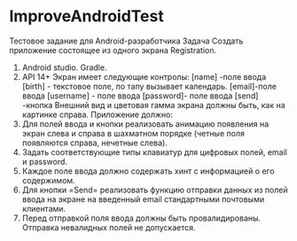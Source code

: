 # ImproveAndroidTest
Тестовое задание для
Android-разработчика
Задача
Создать приложение состоящее из одного
экрана Registration.
1. Android studio. Gradle.
2. API 14+
Экран имеет следующие контролы:
[name] -поле ввода
[birth] - текстовое поле, по тапу
вызывает календарь.
[email]-поле ввода
[username] - поле ввода
[password]- поле ввода
[send] -кнопка
Внешний вид и цветовая гамма экрана
должны быть, как на картинке справа.
Приложение должно:
1. Для полей ввода и кнопки реализовать анимацию появления на
экран слева и справа в шахматном порядке (четные поля появляются
справа, нечетные слева).
2. Задать соответствующие типы клавиатур для цифровых полей, email и
password.
3. Каждое поле ввода должно содержать хинт с информацией о его
содержимом.
4. Для кнопки =Send= реализовать функцию отправки данных из полей
ввода на экране на введенный email стандартными почтовыми
клиентами.
5. Перед отправкой поля ввода должны быть провалидированы.
Отправка невалидных полей не допускается.
